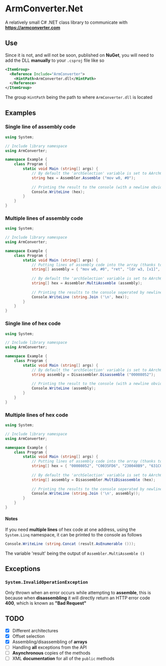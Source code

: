 # ArmConverter.Net
A relatively small C# .NET class library to communicate with **https://armconverter.com**
## Use
Since it is not, and will not be soon, published on **NuGet**, you will need to add the DLL **manually** to your `.csproj` file like so
```xml
<ItemGroup>
  <Reference Include="ArmConverter">
    <HintPath>ArmConverter.dll</HintPath>
  </Reference>
</ItemGroup>
```
The group `HintPath` being the path to where `ArmConverter.dll` is located
## Examples
### Single line of assembly code
```cs
using System;

// Include library namespace
using ArmConverter;

namespace Example {
    class Program {
        static void Main (string[] args) {
            // By default the 'archSelection' variable is set to AArch64 and the 'offset' variable is 0 when null so we only need to satisfy the first argument
            string hex = Assembler.Assemble ("mov w0, #0");
            
            // Printing the result to the console (with a newline obviously)
            Console.WriteLine (hex);
        }
    }
}
```
### Multiple lines of assembly code
```cs
using System;

// Include library namespace
using ArmConverter;

namespace Example {
    class Program {
        static void Main (string[] args) {
            // Putting lines of assembly code into the array (thanks to 3096 for this part of their code patch used)
            string[] assembly = { "mov w0, #0", "ret", "ldr w3, [x1]", "and w3, w3, #0xff", "cmp w3, #0x61", "b.ne #0x1c", "adr x1, #0x24", "sub sp, sp, #0x60", "b #0xfffffffffffcbff4" };
            
            // By default the 'archSelection' variable is set to AArch64 and the 'offset' variable is 0 when null so we only need to satisfy the first argument
            string[] hex = Assembler.MultiAssemble (assembly);
            
            // Printing the results to the console seperated by newlines
            Console.WriteLine (string.Join ('\n', hex));
        }
    }
}
```
### Single line of hex code
```cs
using System;

// Include library namespace
using ArmConverter;

namespace Example {
    class Program {
        static void Main (string[] args) {
            // By default the 'archSelection' variable is set to AArch64 and the 'offset' variable is 0 when null so we only need to satisfy the first argument
            string assembly = Disassembler.Disassemble ("00008052");
            
            // Printing the result to the console (with a newline obviously)
            Console.WriteLine (assembly);
        }
    }
}
```
### Multiple lines of hex code
```cs
using System;

// Include library namespace
using ArmConverter;

namespace Example {
    class Program {
        static void Main (string[] args) {
            // Putting lines of assembly code into the array (thanks to 3096 for this part of their code patch used)
            string[] hex = { "00008052", "C0035FD6", "230040B9", "631C0012", "7F840171", "E1000054", "21010010", "FF8301D1", "FD2FFF17" };
            
            // By default the 'archSelection' variable is set to AArch64 and the 'offset' variable is 0 when null so we only need to satisfy the first argument
            string[] assembly = Disassembler.MultiDisassemble (hex);
            
            // Printing the results to the console seperated by newlines
            Console.WriteLine (string.Join ('\n', assembly));
        }
    }
}
```
#### Notes
If you need **multiple lines** of hex code at one address, using the `System.Linq` namespace, it can be printed to the console as follows
```cs
Console.WriteLine (string.Concat (result.AsEnumerable ()));
```
The variable 'result' being the output of `Assembler.MultiAssemble ()`
## Exceptions
### `System.InvalidOperationException`
Only thrown when an error occurs while attempting to **assemble**, this is because when **disassembling** it will directly return an HTTP error code **400**, which is known as **"Bad Request"**
## TODO
- [x] Different architectures
- [x] Offset selection
- [x] Assembling/disassembling of **arrays**
- [ ] Handling **all** exceptions from the API
- [ ] **Asynchronous** copies of the methods
- [ ] XML **documentation** for all of the `public` methods
